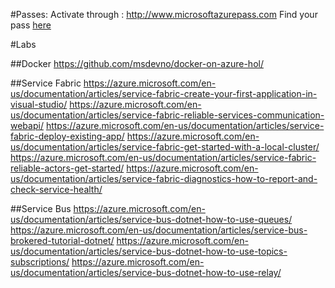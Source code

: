 
#Passes:
Activate through : http://www.microsoftazurepass.com
Find your pass [here](https://gist.github.com/einari/1f514940ad8578b94bbc9752664a2eac)

#Labs

##Docker
https://github.com/msdevno/docker-on-azure-hol/

##Service Fabric
https://azure.microsoft.com/en-us/documentation/articles/service-fabric-create-your-first-application-in-visual-studio/
https://azure.microsoft.com/en-us/documentation/articles/service-fabric-reliable-services-communication-webapi/
https://azure.microsoft.com/en-us/documentation/articles/service-fabric-deploy-existing-app/
https://azure.microsoft.com/en-us/documentation/articles/service-fabric-get-started-with-a-local-cluster/
https://azure.microsoft.com/en-us/documentation/articles/service-fabric-reliable-actors-get-started/
https://azure.microsoft.com/en-us/documentation/articles/service-fabric-diagnostics-how-to-report-and-check-service-health/

##Service Bus
https://azure.microsoft.com/en-us/documentation/articles/service-bus-dotnet-how-to-use-queues/
https://azure.microsoft.com/en-us/documentation/articles/service-bus-brokered-tutorial-dotnet/
https://azure.microsoft.com/en-us/documentation/articles/service-bus-dotnet-how-to-use-topics-subscriptions/
https://azure.microsoft.com/en-us/documentation/articles/service-bus-dotnet-how-to-use-relay/
